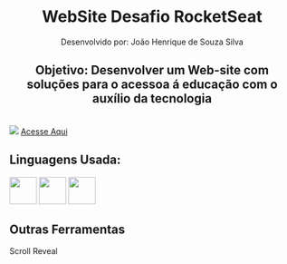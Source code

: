 <h1 align="center">WebSite Desafio RocketSeat</h1>
<p align="center">Desenvolvido por: João Henrique de Souza Silva</p>
<h2 align="center">Objetivo: Desenvolver um Web-site com soluções para o acessoa á educação com o auxílio da tecnologia</h2> 
<br>
<img src="https://user-images.githubusercontent.com/72231799/146696511-f1e9819c-e427-434e-bf19-f2b6ab05b252.png">
<a href="https://joohnq.github.io/website-desafio-rocketSeat/" target="__blank">Acesse Aqui</a>

<h2>Linguagens Usada:</h2>
<div>
  <img src="https://cdn1.iconfinder.com/data/icons/logotypes/32/badge-html-5-512.png" style="width:48px">
  <img src="https://cdn4.iconfinder.com/data/icons/social-media-logos-6/512/121-css3-512.png" style="width:48px">
  <img src="https://cdn2.iconfinder.com/data/icons/designer-skills/128/code-programming-javascript-software-develop-command-language-512.png" style="width:48px">  
</div>
<h2>Outras Ferramentas</h2>
<p>Scroll Reveal</p>


